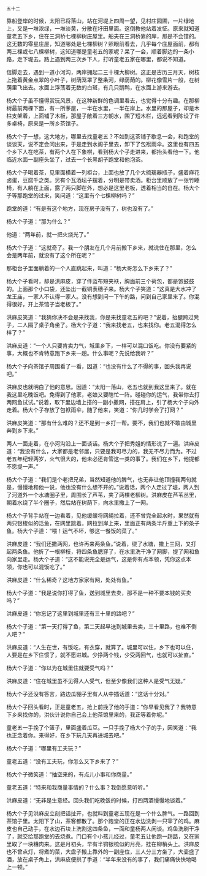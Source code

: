     五十二 

   靠船登岸的时候，太阳已将落山，站在河堤上四周一望，见村庄园圃，一片绿地上，又是一堆浓绿，一堆淡黄，分散在圩田里面。这倒教他站着发怔。原来就知道童老五下乡，住在三洞桥七棵柳树庄屋里。船夫在三洞桥靠的岸，那是不会错的。这无数的零星庄屋，知道哪处是七棵柳树？照眼前看去，几乎每个庄屋面前，都有两三棵或七八棵柳树，这知道哪是童老五的家呢？呆了一会，顺着脚边的一条小路，走下堤去。路上遇到两三次乡下人，打听童老五家在哪里，都说不知道。

   信脚走去，遇到一道小河沟，两岸拥起二三十棵大柳树。这正是古历三月天，树枝上拖着黄金点翠的小叶子，树荫笼罩了整条河，绿荫荫的。柳花像雪片一般，在树荫里飞出去。水面上浮荡着无数的白斑，有几只鹅鸭，在水面上游来游去。

   杨大个子虽不懂得赏玩风景，在这种新鲜的色调里看去，也觉得十分有趣。在那柳树最前两棵下面，有一所茅屋，一半在水里，一半在岸上。水里的那屋子，却是木柱支架着，上面铺了木板，那屋子敞着三方朝水，围了短木栏，远远看到陈设了许多桌椅，原来是一所乡茶馆子。

   杨大个子一想，这大地方，哪里去找童老五？不如到这茶铺子歇息一会，和跑堂的谈谈天，说不定会问出来，于是走到水阁子里去，卸下了包袱雨伞。这里也有四五个乡下人在吃茶，有两个人在下象棋，看到杨大个子走进来，都抬头看他一下。他临近水面一副座头坐了，过去一个长黑胡子跑堂和他泡茶。

   杨大个子喝着茶，见里面横着一列柜台，上面也放了几个大琉璃器瓶子，盛着麻花卤蛋，豆腐千之类。另有个瓦酒坛子摆着，分明是带卖酒。柜台里顺放了一张竹睡椅，有人躺在上面，露了两只脚在外，想必是这里老板，透着相当的自在。杨大个子等那跑堂的过来，笑问道：“这里有个七棵柳树吗？”

   跑堂的道：“有是有这个地方，现在房子没有了，树也没有了。”

   杨大个子道：“那为什么？”

   他道：“两年前，就一把火烧光了。”

   杨大个子道：“这就奇了。我一个朋友在几个月前搬下乡来，就说住在那里，怎么会是两年前，就没有了这个所在呢？”

   那柜台子里面躺着的一个人直跳起来，叫道：“杨大哥怎么下乡来了？”

   杨大个子看时，却是洪麻皮，穿了件蓝布短夹袄，胸面前三个荷包，都是饱鼓鼓的。上面那个小口袋，还坠出一截铜表穗子来。杨大个子笑道：“这真是大水冲了龙王庙，一家人不认得一家人。没有想到问一下午的路，问到自己家里来了。你混得很好，开上茶馆子当老板了。”

   洪麻皮笑道：“我猜你决不会是来找我，你是来找童老五的吧？”说着，抬腿跨过凳子，二人隔了桌子角坐了。杨大个子道：“我来找老五，也来找你。老五混得怎么样了？”

   洪麻皮道：“一个人只要肯卖力气，城里乡下，一样可以混口饭吃。你没有要紧的事，大概也不肯特意跑下乡来一趟。什么事呢？先说给我听？”

   杨大个子向茶馆子周围看了一看，因道：“也没有什么了不得的事，回头我再说吧。”

   洪麻皮也就明白了他的意思。因道：“太阳一落山，老五也就到我这里来了。就在我这里吃晚饭吧。免得到了他家，老娘又要瞎忙一阵。碰碰你的运气，我带你去打两网鱼试试。”说着，取下里边墙上搭的一副小撒网，搭在肩上，引了杨大个子向外走着。杨大个子存放了包袱雨伞，随了他来，笑道：“你几时学会了打网？”

   洪麻皮笑道：“那有什么难的？还不是到一乡打一帮。要不，我们也就不敢由城里奔到乡下来。”

   两人一面走着，在小河沟沿上一面谈话。杨大个子把秀姐的情形说了一遍。洪麻皮道：“我没有什么，大家都是老邻居，只要是我可尽力的，我无不尽力而为。不过老五年纪轻两岁，火气很大的，他未必还肯管这一类的事了。我们在乡下，他提都不愿提一声。”

   杨大个子道：“我们是个老把兄弟，当然知道他的脾气，也无非让他顶撞我两句就是，慢慢地和他一说，他也没有什么想不开的。”说着话，两个人走过了堤，两人到了河道外一个水塘圈子里，周围长了芦苇，夹了两棵老柳树。洪麻皮在芦苇丛里，朝着水绕了半个圈子，然后站在树荫下，向水里撒上了一网。

   杨大个子背手站在一边看着，见他缓缓将网绳拉着，还不曾完全起水时，果然就有两只银梭似的活鱼，在网里跳着。网拉到岸上来，里面正有两条半斤重上下的条子鱼。杨大个子道：“喂！运气不坏，够这一餐饭的菜了。”

   洪麻皮道：“我们还撒两网，也许再来两条鱼。”说着，绕了水塘，撒上三网，又打起两条鱼。他折了一根柳枝，将四条鱼腮穿了，在水里洗干净了网脚，提了网和鱼向家里走。杨大个子道：“这不能说完全是运气，这是你有点本领，凭你这点本领，你也可以混饭吃了。”

   洪麻皮道：“什么稀奇？这地方家家有网，处处有鱼。”

   杨大个子道：“我是说你打得了鱼，送到城里去卖，那不是一种不要本钱的买卖吗？”

   洪麻皮道：“你忘记了这里到城里还有三十里的路吧？”

   杨大个子道：“第一天打得了鱼，第二天起早送到城里去卖，三十里路，也难不倒人吧？”

   洪麻皮道：“人生在世，有饭吃，有衣穿，就算了。城里可以住，乡下也可以住，人要是在乡下住惯了，就不愿进城。少挣两个钱，少受两回气，也就可以扯直。”

   杨大个子道：“你以为在城里住就要受气吗？”

   洪麻皮道：“住在城里虽不见得人人受气，但至少像我们这种人是受气无疑。”

   杨大个子还没有答言，路边瓜棚子里有人从中插话道：“这话十分对。”

   杨大个子回头看时，正是童老五，抢上前挽了他的手道：“你早看见我了？我特意下乡来找你的，洪伙计说你自己会上他茶馆里来的，我正等着你呢。”

   童老五一手挽了个篮子，里面盛着瓜豆。一只手挽了杨大个子的手，因笑道：“我也正念着你。来得好，在乡下玩几天再进城去吧。”

   杨大个子道：“哪里有工夫玩？”

   童老五道：“没有工夫玩，你怎么又下乡来了？”

   杨大个子微笑道：“抽空来的，有点儿小事和你商量。”

   童老五道：“特来和我商量事情的？什么事？我倒愿意听听。”

   洪麻皮道：“无非是生意经。回头我们吃晚饭的时候，打四两酒慢慢地谈着。”

   杨大个子见洪麻皮立刻把话扯开，也就料到童老五现在是一个什么脾气。一路回到茶馆子里。太阳下了山，茶客都散了。那个跑堂的正在水边洗剥一只宰了的鸡。麻皮也自己动手，在水边石块上洗割这四条鱼，一面和童杨两人闲谈。鸡鱼洗刷干净了，就交给那跑堂的去烧煮。门口有个小孩儿经过，童老五让他跑一趟路，又在家里取了一块糟肉来。这是月初头，早有半钩银梳似的月亮，挂在柳梢头上。洪麻皮也不曾点灯，将煮的菜，大盘子搬上靠外的一副座位，三人分三方坐了，大壶盛了酒，放在桌子角上，洪麻皮便拱了手道：“半年来没有的事了，我们痛痛快快地喝上一顿。”


